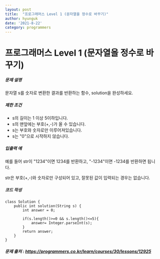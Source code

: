 ```yaml
---
layout: post
title:  "프로그래머스 Level 1 (문자열을 정수로 바꾸기)"
author: hyunguk
date: '2021-8-22'
category: programmers
---
```


# 프로그래머스 Level 1 (문자열을 정수로 바꾸기)

##### 문제 설명

문자열 s를 숫자로 변환한 결과를 반환하는 함수, solution을 완성하세요.

##### 제한 조건

- s의 길이는 1 이상 5이하입니다.
- s의 맨앞에는 부호(+,-)가 올 수 있습니다.
- s는 부호와 숫자로만 이루어져있습니다.
- s는 "0"으로 시작하지 않습니다.

##### 입출력 예

예를 들어 str이 "1234"이면 1234를 반환하고, "-1234"이면 -1234를 반환하면 됩니다.

str은 부호(+,-)와 숫자로만 구성되어 있고, 잘못된 값이 입력되는 경우는 없습니다.

##### 코드 작성

```
class Solution {
    public int solution(String s) {
        int answer = 0;
        
        if(s.length()>=0 && s.length()<=5){
            answer= Integer.parseInt(s);
        }
        return answer;
    }
}
```

##### 문제 출처 : https://programmers.co.kr/learn/courses/30/lessons/12925

